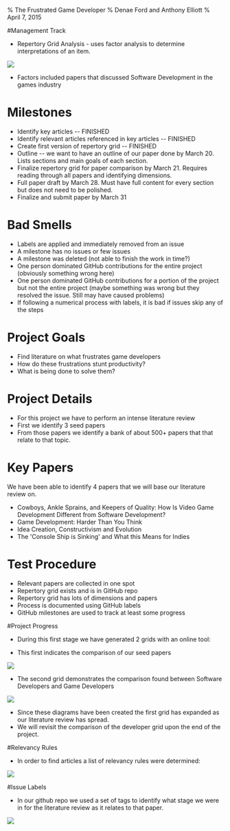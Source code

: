% The Frustrated Game Developer
% Denae Ford and Anthony Elliott
% April 7, 2015

#Management Track

- Repertory Grid Analysis - uses factor analysis to determine interpretations of an item.

<img align=center src="../img/repgrid.png">

- Factors included papers that discussed Software Development in the games industry

# Milestones

* Identify key articles -- FINISHED
* Identify relevant articles referenced in key articles -- FINISHED
* Create first version of repertory grid -- FINISHED
* Outline -- we want to have an outline of our paper done by March 20. Lists sections and main goals of each section.
* Finalize repertory grid for paper comparison by March 21. Requires reading through all papers and identifying dimensions.
* Full paper draft by March 28. Must have full content for every section but does not need to be polished.
* Finalize and submit paper by March 31

# Bad Smells

* Labels are applied and immediately removed from an issue
* A milestone has no issues or few issues
* A milestone was deleted (not able to finish the work in time?)
* One person dominated GitHub contributions for the entire project (obviously something wrong here)
* One person dominated GitHub contributions for a portion of the project but not the entire project (maybe something was wrong but they resolved the issue. Still may have caused problems)
* If following a numerical process with labels, it is bad if issues skip any of the steps

# Project Goals

- Find literature on what frustrates game developers
- How do these frustrations stunt productivity?
- What is being done to solve them?

# Project Details

- For this project we have to perform an intense literature review
- First we identify 3 seed papers
- From those papers we identify a bank of about 500+ papers that that relate to that topic.

# Key Papers

We have been able to identify 4 papers that we will base our literature review on. 

- Cowboys, Ankle Sprains, and Keepers of Quality: How Is Video Game Development Different from Software Development?
- Game Development: Harder Than You Think
- Idea Creation, Constructivism and Evolution
- The 'Console Ship is Sinking' and What this Means for Indies

# Test Procedure

* Relevant papers are collected in one spot
* Repertory grid exists and is in GitHub repo
* Repertory grid has lots of dimensions and papers
* Process is documented using GitHub labels
* GitHub milestones are used to track at least some progress

#Project Progress

- During this first stage we have generated 2 grids with an online tool:

- This first indicates the comparison of our seed papers

<img align=center src="../img/CSC510Grid1.png">

- The second grid demonstrates the comparison found between Software Developers and Game Developers

<img align=center src="../img/CSC510Grid2.png">

- Since these diagrams have been created the first grid has expanded as our literature review has spread.
- We will revisit the comparison of the developer grid upon the end of the project.

#Relevancy Rules 

- In order to find articles a list of relevancy rules were determined:

<img align=center src="../img/theprocess.png">

#Issue Labels

- In our github repo we used a set of tags to identify what stage we were in for the literature review as it relates to that paper.

<img align=center src="../img/issuelabels.png">


